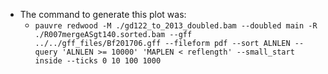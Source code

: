 - The command to generate this plot was:
  - `pauvre redwood -M ./gd122_to_2013_doubled.bam --doubled main -R ./R007mergeASgt140.sorted.bam --gff ../../gff_files/Bf201706.gff --fileform pdf --sort ALNLEN --query 'ALNLEN >= 10000' 'MAPLEN < reflength' --small_start inside --ticks 0 10 100 1000`
